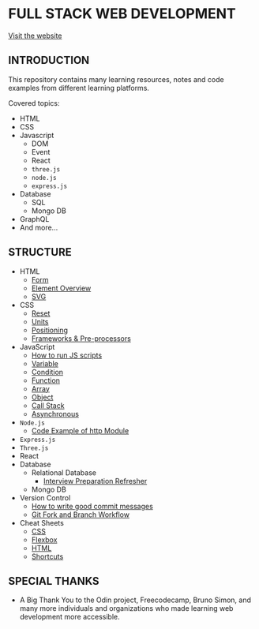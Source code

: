 # FULL STACK WEB DEVELOPMENT

[Visit the website](https://flaviaouyang.github.io/web-development/)

## INTRODUCTION

This repository contains many learning resources, notes and code examples from
different learning platforms.

Covered topics:

- HTML
- CSS
- Javascript
  - DOM
  - Event
  - React
  - `three.js`
  - `node.js`
  - `express.js`
- Database
  - SQL
  - Mongo DB
- GraphQL
- And more...

## STRUCTURE

- HTML
  - [Form](./html-css/html/form.html)
  - [Element Overview](./html-css/html/html-element.md)
  - [SVG](./html-css/html/svg.md)
- CSS
  - [Reset](./html-css/css/default-styles.md)
  - [Units](./html-css/css/units.md)
  - [Positioning](./html-css/css/positioning.md)
  - [Frameworks & Pre-processors](./html-css/css/framework-preprocessor.md)
- JavaScript
  - [How to run JS scripts](./javascript/how-to-run.md)
  - [Variable](./javascript/variable.md)
  - [Condition](./javascript/condition.md)
  - [Function](./javascript/function.md)
  - [Array](./javascript/array.md)
  - [Object](./javascript/object.md)
  - [Call Stack](./javascript/call-stack.md)
  - [Asynchronous](./javascript/asynchronous.md)
- `Node.js`
  - [Code Example of http Module](./node-js/http.js)
- `Express.js`
- `Three.js`
- React
- Database
  - Relational Database
    - [Interview Preparation Refresher](./database/relational-database/RDBMS.md)
  - Mongo DB
- Version Control
  - [How to write good commit messages](./version-control/write-good-commit.md)
  - [Git Fork and Branch Workflow](./version-control/fork-n-branch.md)
- Cheat Sheets
  - [CSS](./cheat-sheet/css.pdf)
  - [Flexbox](./cheat-sheet/flexbox.png)
  - [HTML](./cheat-sheet/html.pdf)
  - [Shortcuts](./cheat-sheet/shortcut.md)

## SPECIAL THANKS

- A Big Thank You to the Odin project, Freecodecamp, Bruno Simon, and many more individuals and organizations who made learning web development more accessible.
